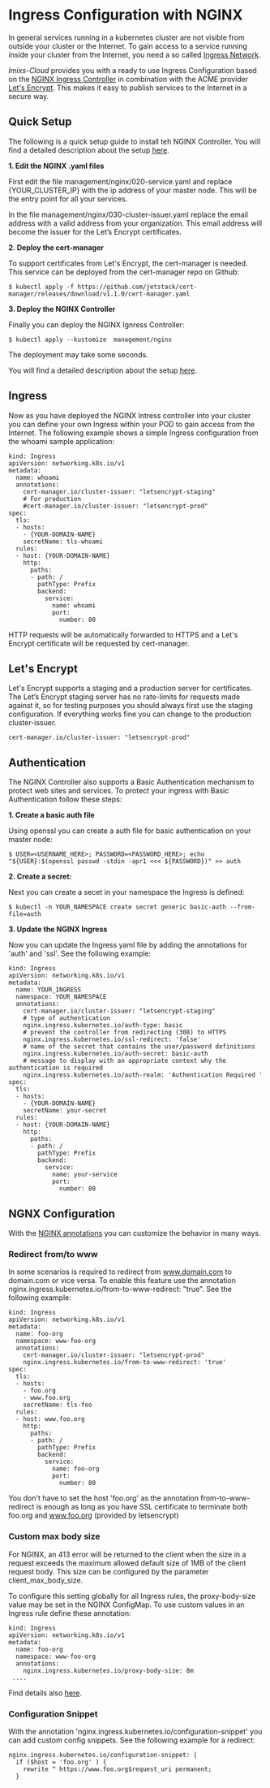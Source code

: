 # Ingress Configuration with NGINX

In general services running in a kubernetes cluster are not visible from outside your cluster or the Internet. To gain access to a service running inside your cluster from the Internet, you need a so called [Ingress Network](https://kubernetes.io/docs/concepts/services-networking/ingress/).   

_Imixs-Cloud_  provides you with a ready to use Ingress Configuration based on the [NGINX Ingress Controller](https://github.com/kubernetes/ingress-nginx) 
 in combination with the ACME provider [Let's Encrypt](https://letsencrypt.org/). This makes it easy to publish services to the Internet in a secure way. 

## Quick Setup

The following is a quick setup guide to install teh NGINX Controller. You will find a detailed description about the setup [here](../management/nginx/README.md). 

**1. Edit the NGINX .yaml files**

First edit the file management/nginx/020-service.yaml and replace {YOUR_CLUSTER_IP} with the ip address of your master node. This will be the entry point for all your services.

In the file management/nginx/030-cluster-issuer.yaml replace the email address with a valid address from your organization. This email address will become the issuer for the Let’s Encrypt certificates.

**2. Deploy the cert-manager**

To support certificates from Let's Encrypt, the cert-manager is needed. This service can be deployed from the cert-manager repo on Github:

	$ kubectl apply -f https://github.com/jetstack/cert-manager/releases/download/v1.1.0/cert-manager.yaml


**3. Deploy the NGINX Controller**

Finally you can deploy the NGINX Ignress Controller:

	$ kubectl apply --kustomize  management/nginx
	
The deployment may take some seconds. 

You will find a detailed description about the setup [here](../management/nginx/README.md).
		

	

## Ingress 

Now as you have deployed the NGINX Intress controller  into your cluster you can define your own Ingress within your POD to gain access from the Internet.
The following example shows a simple Ingress configuration from the whoami sample application:

	kind: Ingress
	apiVersion: networking.k8s.io/v1
	metadata:
	  name: whoami
	  annotations:
	    cert-manager.io/cluster-issuer: "letsencrypt-staging"
	    # For production
	    #cert-manager.io/cluster-issuer: "letsencrypt-prod"
	spec:
	  tls:
	  - hosts:
	    - {YOUR-DOMAIN-NAME}
	    secretName: tls-whoami
	  rules:
	  - host: {YOUR-DOMAIN-NAME}
	    http:
	      paths:
	      - path: /
	        pathType: Prefix
	        backend:
	          service:
	            name: whoami
	            port:
	              number: 80

HTTP requests will be automatically forwarded to HTTPS and a Let's Encrypt certificate will be requested by cert-manager.

## Let's Encrypt

Let's Encrypt supports a staging and a production server for certificates.
The Let’s Encrypt staging server has no rate-limits for requests made against it, so for testing purposes you should always first use the staging configuration. If everything works fine you can change to the production cluster-issuer.

	cert-manager.io/cluster-issuer: "letsencrypt-prod"



## Authentication

The NGINX Controller also supports a Basic Authentication mechanism to protect web sites and services. 
To protect your ingress with Basic Authentication follow these steps:

**1. Create a basic auth file**

Using openssl you can create a auth file for basic authentication on your master node:

	$ USER=<USERNAME_HERE>; PASSWORD=<PASSWORD_HERE>; echo "${USER}:$(openssl passwd -stdin -apr1 <<< ${PASSWORD})" >> auth

**2. Create a secret:**

Next you can create a secet in your namespace the Ingress is defined:

	$ kubectl -n YOUR_NAMESPACE create secret generic basic-auth --from-file=auth


**3. Update the NGINX Ingress**

Now you can update the Ingress yaml file by adding the annotations for 'auth' and 'ssl'. See the following example:

	kind: Ingress
	apiVersion: networking.k8s.io/v1
	metadata:
	  name: YOUR_INGRESS
	  namespace: YOUR_NAMESPACE
	  annotations:
	    cert-manager.io/cluster-issuer: "letsencrypt-staging"
	    # type of authentication
	    nginx.ingress.kubernetes.io/auth-type: basic
	    # prevent the controller from redirecting (308) to HTTPS
	    nginx.ingress.kubernetes.io/ssl-redirect: 'false'
	    # name of the secret that contains the user/password definitions
	    nginx.ingress.kubernetes.io/auth-secret: basic-auth
	    # message to display with an appropriate context why the authentication is required
	    nginx.ingress.kubernetes.io/auth-realm: 'Authentication Required '
	spec:
	  tls:
	  - hosts:
	    - {YOUR-DOMAIN-NAME}
	    secretName: your-secret
	  rules:
	  - host: {YOUR-DOMAIN-NAME}
	    http:
	      paths:
	      - path: /
	        pathType: Prefix
	        backend:
	          service:
	            name: your-service
	            port:
	              number: 80



## NGNX Configuration

With the [NGINX annotations](https://kubernetes.github.io/ingress-nginx/user-guide/nginx-configuration/annotations/) you can customize the behavior in many ways.

### Redirect from/to www

In some scenarios is required to redirect from www.domain.com to domain.com or vice versa. To enable this feature use the annotation nginx.ingress.kubernetes.io/from-to-www-redirect: "true". See the following example:

	kind: Ingress
	apiVersion: networking.k8s.io/v1
	metadata:
	  name: foo-org
	  namespace: www-foo-org
	  annotations:
	    cert-manager.io/cluster-issuer: "letsencrypt-prod"
	    nginx.ingress.kubernetes.io/from-to-www-redirect: 'true'
	spec:
	  tls:
	  - hosts:
	    - foo.org
	    - www.foo.org
	    secretName: tls-foo
	  rules:
	  - host: www.foo.org 
	    http:
	      paths:
	      - path: /
	        pathType: Prefix
	        backend:
	          service:
	            name: foo-org
	            port:
	              number: 80
              
You don't have to set the host 'foo.org' as the annotation from-to-www-redirect is enough as long as you have SSL certificate to terminate both foo.org and www.foo.org (provided by letsencrypt)              


### Custom max body size 

For NGINX, an 413 error will be returned to the client when the size in a request exceeds the maximum allowed default size of 1MB of the client request body. This size can be configured by the parameter client_max_body_size.

To configure this setting globally for all Ingress rules, the proxy-body-size value may be set in the NGINX ConfigMap. To use custom values in an Ingress rule define these annotation:

	kind: Ingress
	apiVersion: networking.k8s.io/v1
	metadata:
	  name: foo-org
	  namespace: www-foo-org
	  annotations:
	    nginx.ingress.kubernetes.io/proxy-body-size: 8m
	 ....

Find details also [here](https://kubernetes.github.io/ingress-nginx/user-guide/nginx-configuration/annotations/#custom-max-body-size).

### Configuration Snippet

With the annotation 'nginx.ingress.kubernetes.io/configuration-snippet' you can add custom config snippets. See the following example for a redirect:


    nginx.ingress.kubernetes.io/configuration-snippet: |
      if ($host = 'foo.org' ) {
        rewrite ^ https://www.foo.org$request_uri permanent;
      }
